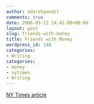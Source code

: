 ```yaml
---
author: adarshpandit
comments: true
date: 2006-05-12 14:41:00+00:00
layout: post
slug: friends-with-money
title: Friends with Money
wordpress_id: 148
categories:
- Writing
categories:
- money
- nytimes
- Writing
---
```


[NY Times article](http://www.nytimes.com/2006/05/07/fashion/sundaystyles/07friendss.html?_r=1&oref=slogin)
